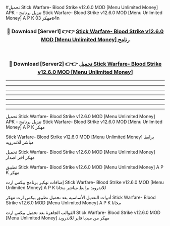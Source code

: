 #تحميل Stick Warfare- Blood Strike v12.6.0 MOD [Menu Unlimited Money]  APK - تنزيل برنامج Stick Warfare- Blood Strike v12.6.0 MOD [Menu Unlimited Money]  A P K مهكر 03e4n 



<div align="center">
<h3>🔴 Download [Server1] 👉👉 <a href="https://apkdownload10.web.app/?title=Stick Warfare- Blood Strike v12.6.0 MOD [Menu Unlimited Money] ">Stick Warfare- Blood Strike v12.6.0 MOD [Menu Unlimited Money]  رنامج</a></h3><br>

<h3>🔴 Download [Server2] 👉👉 <a href="https://apkdownload10.web.app/?title=Stick Warfare- Blood Strike v12.6.0 MOD [Menu Unlimited Money] ">تحميل Stick Warfare- Blood Strike v12.6.0 MOD [Menu Unlimited Money]  </a></h3>
</div>


----------------------------------------------------------

----------------------------------------------------------

----------------------------------------------------------

----------------------------------------------------------

----------------------------------------------------------

----------------------------------------------------------

----------------------------------------------------------

تحميل Stick Warfare- Blood Strike v12.6.0 MOD [Menu Unlimited Money]  APK - تنزيل برنامج Stick Warfare- Blood Strike v12.6.0 MOD [Menu Unlimited Money]  A P K مهكر

Stick Warfare- Blood Strike v12.6.0 MOD [Menu Unlimited Money]  برابط مباشر للاندرويد

تحميل Stick Warfare- Blood Strike v12.6.0 MOD [Menu Unlimited Money]  مهكر اخر اصدار

تطبيق Stick Warfare- Blood Strike v12.6.0 MOD [Menu Unlimited Money]  A P K مهكر

إضافات تهكير برنامج بيكس ارت Stick Warfare- Blood Strike v12.6.0 MOD [Menu Unlimited Money]  A P K للاندرويد برابط مباشر مجانا

أدوات التعديل الأساسية بعد تحميل تطبيق بيكس ارت مهكر Stick Warfare- Blood Strike v12.6.0 MOD [Menu Unlimited Money]  A P K مجانا

القوالب الجاهزة بعد تحميل بيكس ارت Stick Warfare- Blood Strike v12.6.0 MOD [Menu Unlimited Money]  مهكر من ميديا فاير للاندرويد


